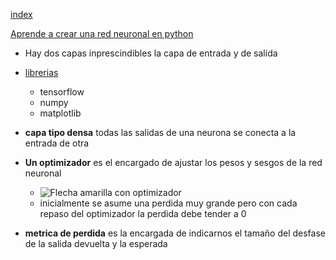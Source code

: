 [index](https://github.com/eacevedof/prj_python37/blob/master/tensorflow/readme.md)

[Aprende a crear una red neuronal en python](https://youtu.be/cDMoaMnbQUc?t=57)
- Hay dos capas inprescindibles la capa de entrada y de salida
- [librerias](https://youtu.be/cDMoaMnbQUc?t=691)
  - tensorflow
  - numpy
  - matplotlib

- **capa tipo densa** todas las salidas de una neurona se conecta a la entrada de otra
- **Un optimizador** es el encargado de ajustar los pesos y sesgos de la red neuronal
  - ![Flecha amarilla con optimizador]()
  - inicialmente se asume una perdida muy grande pero con cada repaso del optimizador la perdida debe tender a 0
- **metrica de perdida** es la encargada de indicarnos el tamaño del desfase de la salida devuelta y la esperada

